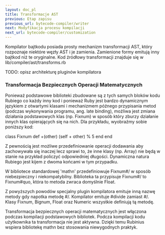 ```yaml
---
layout: doc_pl
title: Transformacje AST
previous: Etap zapisu
previous_url: bytecode-compiler/writer
next: Modyfikacja procesu kompilacji
next_url: bytecode-compiler/customization
---
```


Kompilator bajtkodu posiada prosty mechanizm transformacji AST, który
rozpoznaje niektóre węzły AST i je zamienia. Zamienione formy emitują
inny bajtkod niż te oryginalne. Kod źródłowy transformacji znajduje
się w lib/compiler/ast/transforms.rb

TODO: opisz architekturę pluginów kompilatora


### Transformacja Bezpiecznych Operacji Matematycznych

Ponieważ podstawowe biblioteki zbudowane są z tych samych bloków kodu
Rubiego co każdy inny kod i ponieważ Ruby jest bardzo dynamicznym
językiem z otwartymi klasami i mechanizmem późnego przypisania metod
(podczas wykonywania programu, ang. late binding), możliwa jest zmiana
działania podstawowych klas (np. Fixnum) w sposób który zburzy
działanie innych klas opierających się na nich. Dla przykładu,
wyobraźmy sobie poniższy kod:

  class Fixnum
    def +(other)
      (self + other) % 5
    end
  end

Z pewnością jest możliwe przedefiniowanie operacji dodawania aby
zachowywała się inaczej lecz sprawi to, że inne klasy (np. Array) nie
będą w stanie na przykład policzyć odpowiedniej długości. Dynamiczna
natura Rubiego jest kijem z dwoma końcami w tym przypadku.

W bibliotece standardowej 'mathn' przedefiniowuje Fixnum#/ w sposób
niebezpieczny i niekompatybilny. Biblioteka ta przypisuje Fixnum#/ to
Fixnum#quo, która to metoda zwraca domyślnie Float.

Z powyższych powodów specjalny plugin kompilatora emituje inną nazwę
metody gdy napotka metodę #/. Kompilator emituje #divide zamiast
#/. Klasy Fixnum, Bignum, Float oraz Numeric wszystkie definiują tą metodę.

Transformacja bezpiecznych operacji matematycznych jest włączona
podczas kompilacji podstawowych bibliotek. Podcza kompilacji kodu
użytkownika ta transformacja nie jest aktywna. Dzięki temu Rubinius
wspiera bibliotekę mathn bez stosowania niewygodnych praktyk.
